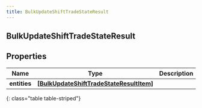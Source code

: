 ```yaml
---
title: BulkUpdateShiftTradeStateResult
---
```

## BulkUpdateShiftTradeStateResult

## Properties

|Name | Type | Description | Notes|
|------------ | ------------- | ------------- | -------------|
| **entities** | [**[BulkUpdateShiftTradeStateResultItem]**](BulkUpdateShiftTradeStateResultItem.html) |  | [optional] |
{: class="table table-striped"}


